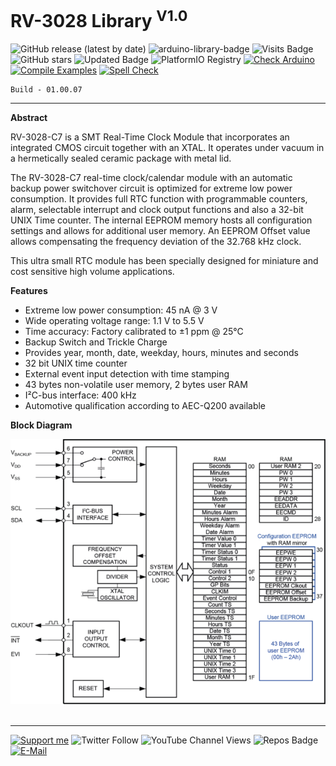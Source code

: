 # RV-3028 Library <sup>V1.0</sup>

![GitHub release (latest by date)](https://img.shields.io/github/v/release/akkoyun/RV3028C7) ![arduino-library-badge](https://www.ardu-badge.com/badge/RV3028C7.svg?) ![Visits Badge](https://badges.pufler.dev/visits/akkoyun/RV3028C7) ![GitHub stars](https://img.shields.io/github/stars/akkoyun/RV3028C7?style=flat&logo=github) ![Updated Badge](https://badges.pufler.dev/updated/akkoyun/RV3028C7) ![PlatformIO Registry](https://badges.registry.platformio.org/packages/akkoyun/library/RV3028C7.svg) 
[![Check Arduino](https://github.com/akkoyun/RV3028C7/actions/workflows/check-arduino.yml/badge.svg)](https://github.com/akkoyun/RV3028C7/actions/workflows/check-arduino.yml) [![Compile Examples](https://github.com/akkoyun/RV3028C7/actions/workflows/compile-examples.yml/badge.svg)](https://github.com/akkoyun/RV3028C7/actions/workflows/compile-examples.yml) [![Spell Check](https://github.com/akkoyun/RV3028C7/actions/workflows/spell-check.yml/badge.svg)](https://github.com/akkoyun/RV3028C7/actions/workflows/spell-check.yml)

	Build - 01.00.07

---

**Abstract**

RV-3028-C7 is a SMT Real-Time Clock Module that incorporates an integrated CMOS circuit together with an XTAL. It operates under vacuum in a hermetically sealed ceramic package with metal lid.

The RV-3028-C7  real-time clock/calendar module with an automatic backup power switchover circuit is optimized for extreme low power consumption. It provides full RTC function with programmable counters, alarm, selectable interrupt and clock output functions and also a 32-bit UNIX Time counter. The internal EEPROM memory hosts all configuration settings and allows for additional user memory. An EEPROM Offset value allows compensating the frequency deviation of the 32.768 kHz clock.

This ultra small RTC module has been specially designed for miniature and cost sensitive high volume applications.

**Features**

* Extreme low power consumption: 45 nA @ 3 V
* Wide operating voltage range: 1.1 V to 5.5 V
* Time accuracy: Factory calibrated to ±1 ppm @ 25°C
* Backup Switch and Trickle Charge
* Provides year, month, date, weekday, hours, minutes and seconds
* 32 bit UNIX time counter
* External event input detection with time stamping
* 43 bytes non-volatile user memory, 2 bytes user RAM
* I²C-bus interface: 400 kHz
* Automotive qualification according to AEC-Q200 available

**Block Diagram**

<center><img src="/Documents/images/Blockdiagram.png" width="600"></center></br>

---

[![Support me](https://img.shields.io/badge/Support-PATREON-GREEN.svg)](https://www.patreon.com/bePatron?u=62967889) ![Twitter Follow](https://img.shields.io/twitter/follow/gunceakkoyun?style=social) ![YouTube Channel Views](https://img.shields.io/youtube/channel/views/UCIguQGdaBT1GnnVMz5qAZ2Q?style=social) ![Repos Badge](https://badges.pufler.dev/repos/akkoyun) [![E-Mail](https://img.shields.io/badge/E_Mail-Mehmet_Gunce_Akkoyun-blue.svg)](mailto:akkoyun@me.com)
